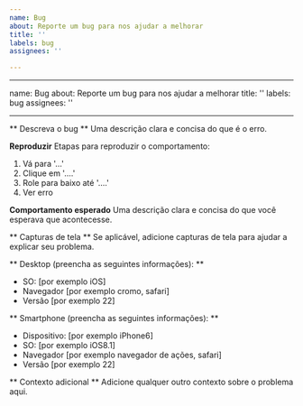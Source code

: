 ```yaml
---
name: Bug
about: Reporte um bug para nos ajudar a melhorar
title: ''
labels: bug
assignees: ''

---
```


---
name: Bug
about: Reporte um bug para nos ajudar a melhorar
title: ''
labels: bug
assignees: ''

---

** Descreva o bug **
Uma descrição clara e concisa do que é o erro.

**Reproduzir**
Etapas para reproduzir o comportamento:
1. Vá para '...'
2. Clique em '....'
3. Role para baixo até '....'
4. Ver erro

**Comportamento esperado**
Uma descrição clara e concisa do que você esperava que acontecesse.

** Capturas de tela **
Se aplicável, adicione capturas de tela para ajudar a explicar seu problema.

** Desktop (preencha as seguintes informações): **
 - SO: [por exemplo iOS]
 - Navegador [por exemplo cromo, safari]
 - Versão [por exemplo 22]

** Smartphone (preencha as seguintes informações): **
 - Dispositivo: [por exemplo iPhone6]
 - SO: [por exemplo iOS8.1]
 - Navegador [por exemplo navegador de ações, safari]
 - Versão [por exemplo 22]

** Contexto adicional **
Adicione qualquer outro contexto sobre o problema aqui.
